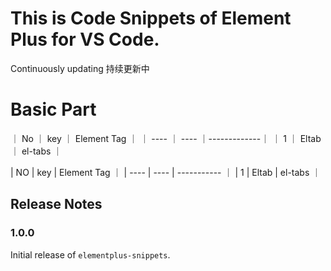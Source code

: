 
# This is Code Snippets of Element Plus for VS Code.

Continuously updating 持续更新中

# Basic Part

｜    No    ｜   key     ｜ Element Tag ｜
｜   ----   ｜  ----     ｜-------------｜
｜  1       ｜  Eltab    ｜  el-tabs    ｜


|  NO   | key    | Element Tag ｜ 
|  ---- | ----   | ----------- ｜
| 1     | Eltab  |  el-tabs    ｜
## Release Notes

### 1.0.0

Initial release of `elementplus-snippets`.
